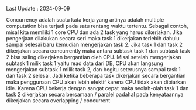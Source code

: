 Last Update : 2024-09-09

Concurrency adalah suatu kata kerja yang artinya adalah multiple computation bisa terjadi pada satu rentang waktu tertentu. Sebagai contoh, misal kita memiliki 1 core CPU dan ada 2 task yang harus dikerjakan. Jika pengerjaan dilakukan secara seri maka task 1 dikerjakan terlebih dahulu sampai selesai baru kemudian mengerjakan task 2. Jika task 1 dan task 2 dikerjakan secara concurrently maka antara subtask task 1 dan subtask task 2 bisa saling dikerjakan bergantian oleh CPU. Misal setelah mengerjakan subtask 1 milik task 1 yaitu read data dari DB, CPU akan langsung mengerjakan subtask 1 milik task 2, dan begitu seterusnya sampai task 1 dan task 2 selesai. Jadi ketika beberapa task dikerjakan secara bergantian maka penggunaan CPU akan lebih efektif karena CPU tidak akan dibiarkan idle. Karena CPU bekerja dengan sangat cepat maka seolah-olah task 1 dan task 2 dikerjakan secara bersamaan / paralel padahal pada kenyataannya dikerjakan secara overlapping / concurrent 
